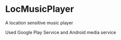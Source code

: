 # LocMusicPlayer
A location sensitive music player  
  
  
  
Used Google Play Service and Android media service
